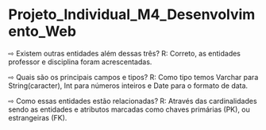 # Projeto_Individual_M4_Desenvolvimento_Web

⇨ Existem outras entidades além dessas três? 
 R: Correto, as entidades professor e disciplina foram acrescentadas. 

⇨ Quais são os principais campos e tipos?
 R: Como tipo temos Varchar para String(caracter), Int para números inteiros e Date para o formato de data.

⇨ Como essas entidades estão relacionadas?
 R: Através das cardinalidades sendo as entidades e atributos marcadas como chaves primárias (PK), ou estrangeiras (FK).





